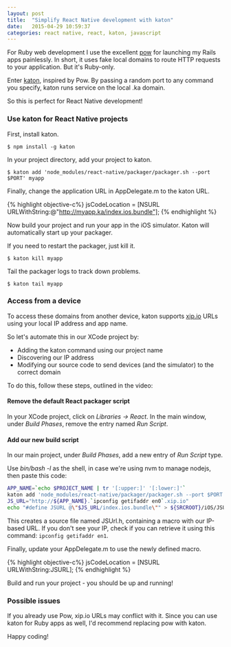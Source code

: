```yaml
---
layout: post
title:  "Simplify React Native development with katon"
date:   2015-04-29 10:59:37
categories: react native, react, katon, javascript
---
```

For Ruby web development I use the excellent [pow][pow] for launching my Rails apps painlessly. In short, it uses fake local domains to route HTTP requests to your application. But it's Ruby-only.

Enter [katon][katon], inspired by Pow. By passing a random port to any command you specify, katon runs service on the local .ka domain.

So this is perfect for React Native development!

### Use katon for React Native projects

First, install katon.

```
$ npm install -g katon
```

In your project directory, add your project to katon.

```
$ katon add 'node_modules/react-native/packager/packager.sh --port $PORT' myapp
```

Finally, change the application URL in AppDelegate.m to the katon URL.

{% highlight objective-c%}
jsCodeLocation = [NSURL URLWithString:@"http://myapp.ka/index.ios.bundle"];
{% endhighlight %}

Now build your project and run your app in the iOS simulator. Katon will automatically start up your packager.

If you need to restart the packager, just kill it.

```
$ katon kill myapp
```

Tail the packager logs to track down problems.

```
$ katon tail myapp

```

### Access from a device

To access these domains from another device, katon supports [xip.io][xip.io] URLs using your local IP address and app name.

So let's automate this in our XCode project by:

* Adding the katon command using our project name
* Discovering our IP address
* Modifying our source code to send devices (and the simulator) to the correct domain

To do this, follow these steps, outlined in the video:

#### Remove the default React packager script

In your XCode project, click on *Libraries -> React*. In the main window, under *Build Phases*, remove the entry named *Run Script*.

#### Add our new build script

In our main project, under *Build Phases*, add a new entry of *Run Script* type.

Use *bin/bash -l* as the shell, in case we're using nvm to manage nodejs, then paste this code:

```bash
APP_NAME=`echo $PROJECT_NAME | tr '[:upper:]' '[:lower:]'`
katon add 'node_modules/react-native/packager/packager.sh --port $PORT' $APP_NAME
JS_URL="http://${APP_NAME}.`ipconfig getifaddr en0`.xip.io"
echo "#define JSURL @\"$JS_URL/index.ios.bundle\"" > ${SRCROOT}/iOS/JSUrl.h
```

This creates a source file named JSUrl.h, containing a macro with our IP-based URL. If you don't see your IP, check if you can retrieve it using this command: `ipconfig getifaddr en1`.

Finally, update your AppDelegate.m to use the newly defined macro.

{% highlight objective-c%}
jsCodeLocation = [NSURL URLWithString:JSURL];
{% endhighlight %}

Build and run your project - you should be up and running!

### Possible issues

If you already use Pow, xip.io URLs may conflict with it. Since you can use katon for Ruby apps as well, I'd recommend replacing pow with katon.

Happy coding!

[xip.io]: http:/xip.io
[pow]: http://pow.cx
[katon]: https://github.com/typicode/katon